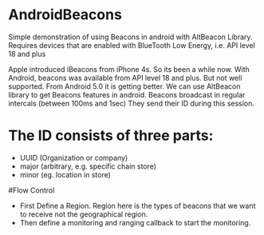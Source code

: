 # AndroidBeacons
Simple demonstration of using Beacons in android with AltBeacon Library. Requires devices that are enabled with BlueTooth Low Energy, i.e. API level 18 and plus

Apple introduced iBeacons from iPhone 4s. So its been a while now. 
With Android, beacons was available from API level 18 and plus. But not well supported. 
From Android 5.0 it is getting better.
We can use AltBeacon library to get Beacons features in android. 
Beacons broadcast in regular intercals (between 100ms and 1sec) They send their ID during this session.
# The ID consists of three parts:
- UUID (Organization or company)
- major (arbitrary, e.g. specific chain store)
- minor (eg. location in store)

#Flow Control
- First Define a Region. Region here is the types of beacons that we want to receive not the geographical region.
- Then define a monitoring and ranging callback to start the monitoring.
